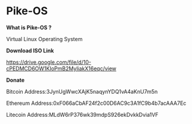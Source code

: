 # **Pike-OS**

**What is Pike-OS ?**

Virtual Linux Operating System

**Download ISO Link**

https://drive.google.com/file/d/10-cPEDMCD6OW1KIoPmB2MyliakX16eqc/view


**Donate**

Bitcoin Address:3JynUgWwcXAjK5naqynYDQ1vA4aKnU7m5n

Ethereum Address:0xF066aCbAF24f2c00D6AC9c3A1fC9b4b7acAAA7Ec

Litecoin Address:MLdW6rP376wk39mdpS926ekDvkkDvia1VF


